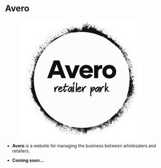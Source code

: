 # Avero

<p align="center">
  <img alt="Avero logo" src="./Avero_rounded.svg" width="400px">
</p>

- **Avero** is a website for managing the business between wholesalers and retailers.

- **Coming soon...**